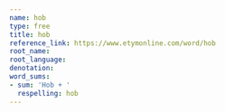 ```yaml
---
name: hob
type: free
title: hob
reference_link: https://www.etymonline.com/word/hob
root_name: 
root_language: 
denotation: 
word_sums:
- sum: 'Hob + '
  respelling: hob
---
```

